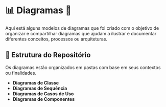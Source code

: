 # 📊 Diagramas 📐

Aqui está alguns modelos de diagramas que foi criado com o objetivo de organizar e compartilhar diagramas que ajudam a ilustrar e documentar diferentes conceitos, processos ou arquiteturas. 

## 📂 Estrutura do Repositório

Os diagramas estão organizados em pastas com base em seus contextos ou finalidades.

- **Diagramas de Classe** 
- **Diagramas de Sequência**
- **Diagramas de Casos de Uso**
- **Diagramas de Componentes** 




